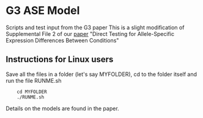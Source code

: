 # G3 ASE Model
Scripts and test input from the G3 paper 
This is a slight modification of Supplemental File 2 of our [paper](https://doi.org/10.1534/g3.117.300139) "Direct Testing for Allele-Specific Expression Differences Between Conditions"
## Instructions for Linux users
Save all the files in a folder (let's say MYFOLDER), cd to the folder itself and run the file RUNME.sh
<pre><code>    cd MYFOLDER
    ./RUNME.sh </code></pre>
Details on the models are found in the paper.
